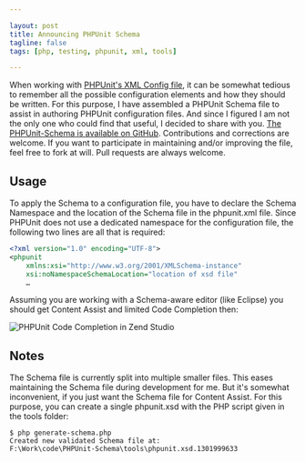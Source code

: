 ```yaml
---

layout: post
title: Announcing PHPUnit Schema
tagline: false
tags: [php, testing, phpunit, xml, tools]

---
```


When working with [PHPUnit's XML Config file][1], it can be somewhat tedious to remember all the possible configuration elements and how they should be written. For this purpose, I have assembled a PHPUnit Schema file to assist in authoring PHPUnit configuration files. And since I figured I am not the only one who could find that useful, I decided to share with you. [The PHPUnit-Schema is available on GitHub][2]. Contributions and corrections are welcome. If you want to participate in maintaining and/or improving the file, feel free to fork at will. Pull requests are always welcome.

## Usage
To apply the Schema to a configuration file, you have to declare the Schema Namespace and the location of the Schema file in the phpunit.xml file. Since PHPUnit does not use a dedicated namespace for the configuration file, the following two lines are all that is required:

```xml
<?xml version="1.0" encoding="UTF-8">
<phpunit
    xmlns:xsi="http://www.w3.org/2001/XMLSchema-instance"
    xsi:noNamespaceSchemaLocation="location of xsd file"
    …
```

Assuming you are working with a Schema-aware editor (like Eclipse) you should get Content Assist and limited Code Completion then:

![PHPUnit Code Completion in Zend Studio](http://getfile6.posterous.com/getfile/files.posterous.com/temp-2011-04-05/DvoeugziugHDficnvvxlEihpiFnlFujsuykevlcasnfmpyyqCuxjldeuymbx/ContentAssist.png.thumb100.png?content_part=lBazhtDHCkAGiHGfIeqm)

## Notes

The Schema file is currently split into multiple smaller files. This eases maintaining the Schema file during development for me. But it's somewhat inconvenient, if you just want the Schema file for Content Assist. For this purpose, you can create a single phpunit.xsd with the PHP script given in the tools folder:

    $ php generate-schema.php
    Created new validated Schema file at:
    F:\Work\code\PHPUnit-Schema\tools\phpunit.xsd.1301999633

  [1]: http://www.phpunit.de/manual/current/en/appendixes.configuration.html
  [2]: https://github.com/gooh/phpunit-schema
